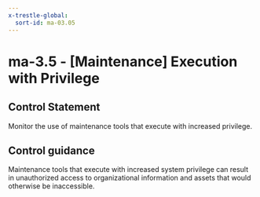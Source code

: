 ```yaml
---
x-trestle-global:
  sort-id: ma-03.05
---
```


# ma-3.5 - \[Maintenance\] Execution with Privilege

## Control Statement

Monitor the use of maintenance tools that execute with increased privilege.

## Control guidance

Maintenance tools that execute with increased system privilege can result in unauthorized access to organizational information and assets that would otherwise be inaccessible.
